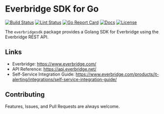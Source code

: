 # Everbridge SDK for Go

[![Build Status][build-status-svg]][build-status-url]
[![Lint Status][lint-status-svg]][lint-status-url]
[![Go Report Card][goreport-svg]][goreport-url]
[![Docs][docs-godoc-svg]][docs-godoc-url]
[![License][license-svg]][license-url]

 [build-status-svg]: https://github.com/grokify/everbridge-sdk-go/workflows/test/badge.svg
 [build-status-url]: https://github.com/grokify/everbridge-sdk-go/actions/workflows/test.yaml
 [lint-status-svg]: https://github.com/grokify/everbridge-sdk-go/workflows/lint/badge.svg
 [lint-status-url]: https://github.com/grokify/everbridge-sdk-go/actions/workflows/lint.yaml
 [goreport-svg]: https://goreportcard.com/badge/github.com/grokify/everbridge-sdk-go
 [goreport-url]: https://goreportcard.com/report/github.com/grokify/everbridge-sdk-go
 [docs-godoc-svg]: https://pkg.go.dev/badge/github.com/grokify/everbridge-sdk-go
 [docs-godoc-url]: https://pkg.go.dev/github.com/grokify/everbridge-sdk-go
 [license-svg]: https://img.shields.io/badge/license-MIT-blue.svg
 [license-url]: https://github.com/grokify/everbridge-sdk-go/blob/master/LICENSE

The `everbridgesdk` package provides a Golang SDK for Everbridge using the Everbridge REST API.

## Links

* Everbridge: https://www.everbridge.com/
* API Reference: https://api.everbridge.net/
* Self-Service Integration Guide: https://www.everbridge.com/products/it-alerting/integrations/self-service-integration-guide/

## Contributing

Features, Issues, and Pull Requests are always welcome.

